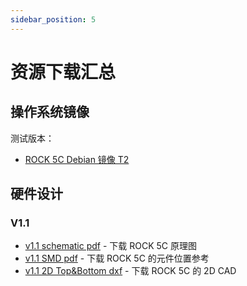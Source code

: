 ```yaml
---
sidebar_position: 5
---
```


# 资源下载汇总

## 操作系统镜像

测试版本：

- [ROCK 5C Debian 镜像 T2](https://github.com/radxa-build/rock-5c/releases/tag/test-build-2)

## 硬件设计

### V1.1

- [v1.1 schematic pdf](https://dl.radxa.com/rock5/5c/docs/hw/v1100/radxa_rock_5c_schematic_v1100.pdf) - 下载 ROCK 5C 原理图
- [v1.1 SMD pdf](https://dl.radxa.com/rock5/5c/docs/hw/v1100/radxa_rock_5c_components_placement_map_v1100.pdf) - 下载 ROCK 5C 的元件位置参考
- [v1.1 2D Top&Bottom dxf](https://dl.radxa.com/rock5/5c/docs/hw/v1100/radxa_rock_5c_2d_dxf_v1100.zip) - 下载 ROCK 5C 的 2D CAD
